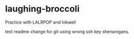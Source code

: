 # laughing-broccoli
Practice with LALRPOP and Inkwell

test readme change for git using wrong ssh key shenanigans.